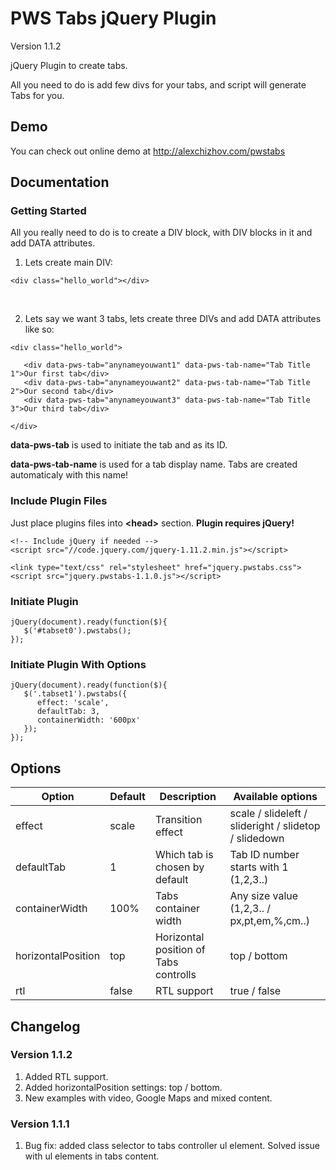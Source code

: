 # PWS Tabs jQuery Plugin

Version 1.1.2

jQuery Plugin to create tabs.

All you need to do is add few divs for your tabs, and script will generate Tabs for you.

## Demo

You can check out online demo at http://alexchizhov.com/pwstabs


## Documentation

### Getting Started

All you really need to do is to create a DIV block, with DIV blocks in it and add DATA attributes.

1) Lets create main DIV:
<pre><code>&lt;div class="hello_world"&gt;&lt;/div&gt;</code></pre>

<br>

2) Lets say we want 3 tabs, lets create three DIVs and add DATA attributes like so:
<pre><code>&lt;div class="hello_world"&gt;

   &lt;div data-pws-tab="anynameyouwant1" data-pws-tab-name="Tab Title 1"&gt;Our first tab&lt;/div&gt;
   &lt;div data-pws-tab="anynameyouwant2" data-pws-tab-name="Tab Title 2"&gt;Our second tab&lt;/div&gt;
   &lt;div data-pws-tab="anynameyouwant3" data-pws-tab-name="Tab Title 3"&gt;Our third tab&lt;/div&gt;

&lt;/div&gt;</code></pre>


<strong>data-pws-tab</strong> is used to initiate the tab and as its ID.

<strong>data-pws-tab-name</strong> is used for a tab display name. Tabs are created automaticaly with this name!


### Include Plugin Files

Just place plugins files into <strong>&lt;head&gt;</strong> section. <strong>Plugin requires jQuery!</strong>

<pre><code>&lt;!-- Include jQuery if needed --&gt;
&lt;script src="//code.jquery.com/jquery-1.11.2.min.js"&gt;&lt;/script&gt;

&lt;link type="text/css" rel="stylesheet" href="jquery.pwstabs.css"&gt;
&lt;script src="jquery.pwstabs-1.1.0.js"&gt;&lt;/script&gt;</code></pre>


### Initiate Plugin

<pre><code>jQuery(document).ready(function($){
   $('#tabset0').pwstabs();        
});</code></pre>


### Initiate Plugin With Options
<pre><code>jQuery(document).ready(function($){
   $('.tabset1').pwstabs({
      effect: 'scale',
      defaultTab: 3,
      containerWidth: '600px'
   });        
});</code></pre>



## Options

<table>
<thead>
<tr>
<th>Option</th>
<th>Default</th>
<th>Description</th>
<th>Available options</th>
</tr>
</thead>
<tbody>
<tr>
<td>effect</td>
<td>scale</td>
<td>Transition effect</td>
<td>scale / slideleft / slideright / slidetop / slidedown</td>
</tr>
<tr>
<td>defaultTab</td>
<td>1</td>
<td>Which tab is chosen by default</td>
<td>Tab ID number starts with 1 (1,2,3..)</td>
</tr>
<tr>
<td>containerWidth</td>
<td>100%</td>
<td>Tabs container width</td>
<td>Any size value (1,2,3.. / px,pt,em,%,cm..)</td>
</tr>
<tr>
<td>horizontalPosition</td>
<td>top</td>
<td>Horizontal position of Tabs controlls</td>
<td>top / bottom</td>
</tr>
<tr>
<td>rtl</td>
<td>false</td>
<td>RTL support</td>
<td>true / false</td>
</tr>
</tbody>
</table>


## Changelog

### Version 1.1.2
1) Added RTL support.
2) Added horizontalPosition settings: top / bottom.
3) New examples with video, Google Maps and mixed content.

### Version 1.1.1
1) Bug fix: added class selector to tabs controller ul element. Solved issue with ul elements in tabs content.
